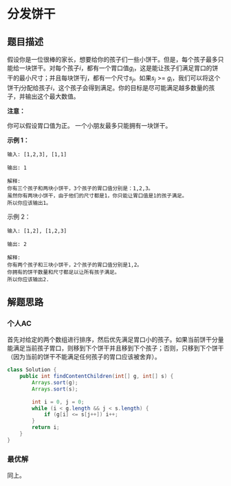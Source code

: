 # 分发饼干

## 题目描述

假设你是一位很棒的家长，想要给你的孩子们一些小饼干。但是，每个孩子最多只能给一块饼干。对每个孩子$i$，都有一个胃口值$g_i$，这是能让孩子们满足胃口的饼干的最小尺寸；并且每块饼干$j$，都有一个尺寸$s_j$。如果$s_j$ >= $g_i$，我们可以将这个饼干$j$分配给孩子$i$，这个孩子会得到满足。你的目标是尽可能满足越多数量的孩子，并输出这个最大数值。

**注意：**

你可以假设胃口值为正。
一个小朋友最多只能拥有一块饼干。

**示例 1：**

```
输入: [1,2,3], [1,1]

输出: 1

解释: 
你有三个孩子和两块小饼干，3个孩子的胃口值分别是：1,2,3。
虽然你有两块小饼干，由于他们的尺寸都是1，你只能让胃口值是1的孩子满足。
所以你应该输出1。
```

示例 2：

```
输入: [1,2], [1,2,3]

输出: 2

解释: 
你有两个孩子和三块小饼干，2个孩子的胃口值分别是1,2。
你拥有的饼干数量和尺寸都足以让所有孩子满足。
所以你应该输出2.
```

## 解题思路

### 个人AC

首先对给定的两个数组进行排序，然后优先满足胃口小的孩子。如果当前饼干分量能满足当前孩子胃口，则移到下个饼干并且移到下个孩子；否则，只移到下个饼干（因为当前的饼干不能满足任何孩子的胃口应该被舍弃）。

```Java
class Solution {
    public int findContentChildren(int[] g, int[] s) {
        Arrays.sort(g);
        Arrays.sort(s);
        
        int i = 0, j = 0;
        while (i < g.length && j < s.length) {
            if (g[i] <= s[j++]) i++;
        }
        return i;
    }
}
```

### 最优解

同上。